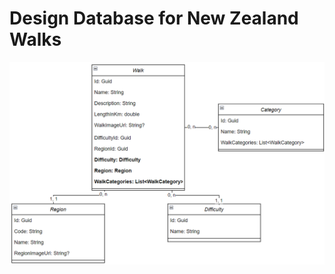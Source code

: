 # Design Database for New Zealand Walks

<p align="center">
  <img alt="detect object" src="./resources/NZWalkDesign.png">
</p>
